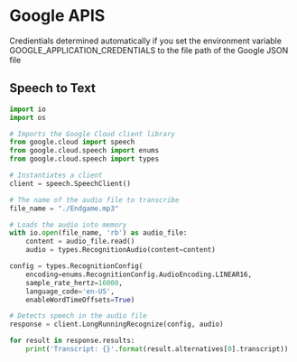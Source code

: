 # Google APIS

Credientials determined automatically if you set the environment variable GOOGLE_APPLICATION_CREDENTIALS to the file path of the Google JSON file

## Speech to Text

```python
import io
import os

# Imports the Google Cloud client library
from google.cloud import speech
from google.cloud.speech import enums
from google.cloud.speech import types

# Instantiates a client
client = speech.SpeechClient()

# The name of the audio file to transcribe
file_name = "./Endgame.mp3"

# Loads the audio into memory
with io.open(file_name, 'rb') as audio_file:
    content = audio_file.read()
    audio = types.RecognitionAudio(content=content)

config = types.RecognitionConfig(
    encoding=enums.RecognitionConfig.AudioEncoding.LINEAR16,
    sample_rate_hertz=16000,
    language_code='en-US',
    enableWordTimeOffsets=True)

# Detects speech in the audio file
response = client.LongRunningRecognize(config, audio)

for result in response.results:
    print('Transcript: {}'.format(result.alternatives[0].transcript))
```


